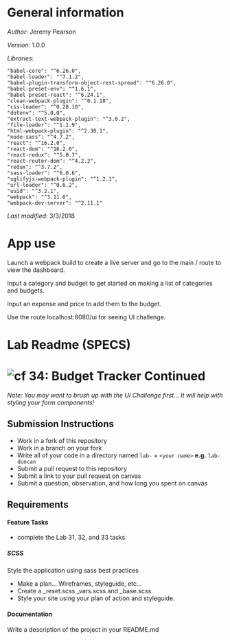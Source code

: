 # General information
_Author_: Jeremy Pearson

_Version_: 1.0.0

_Libraries_: 

    "babel-core": "^6.26.0",
    "babel-loader": "^7.1.2",
    "babel-plugin-transform-object-rest-spread": "^6.26.0",
    "babel-preset-env": "^1.6.1",
    "babel-preset-react": "^6.24.1",
    "clean-webpack-plugin": "^0.1.18",
    "css-loader": "^0.28.10",
    "dotenv": "^5.0.0",
    "extract-text-webpack-plugin": "^3.0.2",
    "file-loader": "^1.1.9",
    "html-webpack-plugin": "^2.30.1",
    "node-sass": "^4.7.2",
    "react": "^16.2.0",
    "react-dom": "^16.2.0",
    "react-redux": "^5.0.7",
    "react-router-dom": "^4.2.2",
    "redux": "^3.7.2",
    "sass-loader": "^6.0.6",
    "uglifyjs-webpack-plugin": "^1.2.1",
    "url-loader": "^0.6.2",
    "uuid": "^3.2.1",
    "webpack": "^3.11.0",
    "webpack-dev-server": "^2.11.1"

_Last modified_: 3/3/2018

# App use

Launch a webpack build to create a live server and go to the main / route to view the dashboard.

Input a category and budget to get started on making a list of categories and budgets.

Input an expense and price to add them to the budget.

Use the route localhost:8080/ui for seeing UI challenge.

# Lab Readme (SPECS)

![cf](http://i.imgur.com/7v5ASc8.png) 34: Budget Tracker Continued
===

_Note: You may want to brush up with the UI Challenge first... It will help with styling your form components!_

## Submission Instructions
* Work in a fork of this repository
* Work in a branch on your fork
* Write all of your code in a directory named `lab-` + `<your name>` **e.g.** `lab-duncan`
* Submit a pull request to this repository
* Submit a link to your pull request on canvas
* Submit a question, observation, and how long you spent on canvas

## Requirements
#### Feature Tasks
* complete the Lab 31, 32, and 33 tasks

##### SCSS
Style the application using sass best practices
 * Make a plan... Wireframes, styleguide, etc...
 * Create a _reset.scss _vars.scss and _base.scss
 * Style your site using your plan of action and styleguide.

####  Documentation
Write a description of the project in your README.md